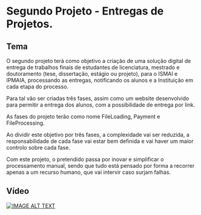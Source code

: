# Segundo Projeto - Entregas de Projetos.

## Tema

O segundo projeto terá como objetivo a criação de uma solução digital de entrega de trabalhos finais de estudantes de licenciatura, mestrado e doutoramento (tese, dissertação, estágio ou projeto), para o ISMAI e IPMAIA, processando as entregas, notificando os alunos e a Instituição em cada etapa do processo.

Para tal vão ser criadas três fases, assim como um website desenvolvido para permitir a entrega dos alunos, com a possibilidade de entrega por link. 

As fases do projeto terão como nome FileLoading, Payment e FileProcessing. 

Ao dividir este objetivo por três fases, a complexidade vai ser reduzida, a responsabilidade de cada fase vai estar bem definida e vai haver um maior controlo sobre cada fase.

Com este projeto, o pretendido passa por inovar e simplificar o processamento manual, sendo que tudo está pensado por forma a recorrer apenas a um recurso humano, que vai intervir caso surjam falhas.

## Vídeo



[![IMAGE ALT TEXT](http://img.youtube.com/vi/pDoP1SKzdwA/0.jpg)](https://youtu.be/pDoP1SKzdwA "Segundo Projeto")
